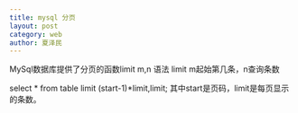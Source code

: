 ```yaml
---
title: mysql 分页
layout: post
category: web
author: 夏泽民
---
```

<!-- more -->
MySql数据库提供了分页的函数limit m,n
语法  limit m起始第几条，n查询条数

select * from table limit (start-1)*limit,limit; 其中start是页码，limit是每页显示的条数。
